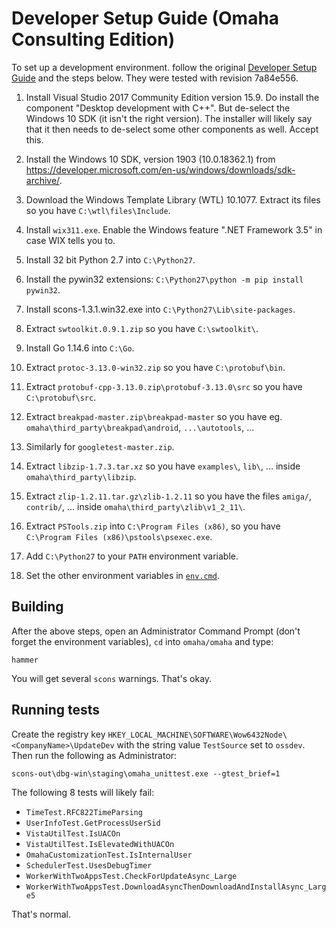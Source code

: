 # Developer Setup Guide (Omaha Consulting Edition)

To set up a development environment. follow the original
[Developer Setup Guide](../doc/DeveloperSetupGuide.md)
and the steps below. They were tested with revision 7a84e556.

 1. Install Visual Studio 2017 Community Edition version 15.9.
    Do install the component "Desktop development with C++".
    But de-select the Windows 10 SDK (it isn't the right version).
    The installer will likely say that it then needs to de-select
    some other components as well. Accept this.

 2. Install the Windows 10 SDK, version 1903 (10.0.18362.1) from
    https://developer.microsoft.com/en-us/windows/downloads/sdk-archive/.

 3. Download the Windows Template Library (WTL) 10.1077. Extract its files so
    you have `C:\wtl\files\Include`.

 4. Install `wix311.exe`. Enable the Windows feature ".NET Framework 3.5" in
    case WIX tells you to.

 5. Install 32 bit Python 2.7 into `C:\Python27`.

 6. Install the pywin32 extensions: `C:\Python27\python -m pip install pywin32`.

 7. Install scons-1.3.1.win32.exe into `C:\Python27\Lib\site-packages`.

 8. Extract `swtoolkit.0.9.1.zip` so you have `C:\swtoolkit\`.

 9. Install Go 1.14.6 into `C:\Go`.

10. Extract `protoc-3.13.0-win32.zip` so you have `C:\protobuf\bin`.

11. Extract `protobuf-cpp-3.13.0.zip\protobuf-3.13.0\src` so you have
    `C:\protobuf\src`.

12. Extract `breakpad-master.zip\breakpad-master` so you have eg.
    `omaha\third_party\breakpad\android`, `...\autotools`, ...

13. Similarly for `googletest-master.zip`.

14. Extract `libzip-1.7.3.tar.xz` so you have `examples\`, `lib\`, ... inside
    `omaha\third_party\libzip`.

15. Extract `zlip-1.2.11.tar.gz\zlib-1.2.11` so you have the files `amiga/`,
    `contrib/`, ... inside `omaha\third_party\zlib\v1_2_11\`.

16. Extract `PSTools.zip` into `C:\Program Files (x86)`, so you have
    `C:\Program Files (x86)\pstools\psexec.exe`.

17. Add `C:\Python27` to your `PATH` environment variable.

18. Set the other environment variables in [`env.cmd`](env.cmd).

## Building

After the above steps, open an Administrator Command Prompt (don't forget the
environment variables), `cd` into `omaha/omaha` and type:

    hammer

You will get several `scons` warnings. That's okay.

## Running tests

Create the registry key
`HKEY_LOCAL_MACHINE\SOFTWARE\Wow6432Node\<CompanyName>\UpdateDev`
with the string value `TestSource` set to `ossdev`. Then run the following as
Administrator:

    scons-out\dbg-win\staging\omaha_unittest.exe --gtest_brief=1

The following 8 tests will likely fail:

 * `TimeTest.RFC822TimeParsing`
 * `UserInfoTest.GetProcessUserSid`
 * `VistaUtilTest.IsUACOn`
 * `VistaUtilTest.IsElevatedWithUACOn`
 * `OmahaCustomizationTest.IsInternalUser`
 * `SchedulerTest.UsesDebugTimer`
 * `WorkerWithTwoAppsTest.CheckForUpdateAsync_Large`
 * `WorkerWithTwoAppsTest.DownloadAsyncThenDownloadAndInstallAsync_Large5`

That's normal.
